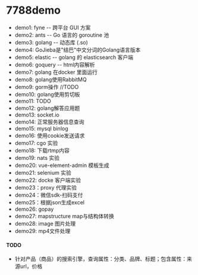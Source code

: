 # 7788demo

- demo1: fyne -- 跨平台 GUI 方案
- demo2: ants -- Go 语言的 goroutine 池
- demo3: golang -- 动态库 (.so)
- demo4: GoJieba是"结巴"中文分词的Golang语言版本
- demo5: elastic -- golang 的 elasticsearch 客户端
- demo6: goquery -- html内容解析
- demo7: golang 在docker 里面运行
- demo8: golang使用RabbitMQ
- demo9: gorm操作 //TODO
- demo10: golang使用剪切板
- demo11: TODO
- demo12: golang解答应用题
- demo13: socket.io
- demo14: 正常服务器信息查询
- demo15: mysql binlog
- demo16: 使用cookie发送请求
- demo17: cgo 实验
- demo18: 下载rtmp内容
- demo19: nats 实验
- demo20: vue-element-admin 模板生成
- demo21: selenium 实验
- demo22: docke 客户端实验
- demo23：proxy 代理实验
- demo24：微信sdk-扫码支付
- demo25：根据json生成excel
- demo26: gopay
- demo27: mapstructure map与结构体转换
- demo28: image 图片处理
- demo29: mp4文件处理

#### TODO 
- 针对产品（商品）的搜索引擎，查询属性：分类、品牌、标题；包含属性：来源url，价格